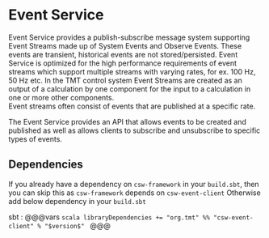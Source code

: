 # Event Service

Event Service provides a publish-subscribe message system supporting Event Streams made up of System Events and Observe Events.
These events are transient, historical events are not stored/persisted. 
Event Service is optimized for the high performance requirements of event streams which support multiple streams with varying rates, for ex. 100 Hz, 50 Hz etc. 
In the TMT control system Event Streams are created as an output of a calculation by one component for the input to a calculation in one or more other components.  
Event streams often consist of events that are published at a specific rate.

The Event Service provides an API that allows events to be created and published as well as allows clients to subscribe and unsubscribe to specific types of events.

## Dependencies

If you already have a dependency on `csw-framework` in your `build.sbt`, then you can skip this as `csw-framework` depends on `csw-event-client`
Otherwise add below dependency in your `build.sbt`

sbt
:   @@@vars
    ```scala
    libraryDependencies += "org.tmt" %% "csw-event-client" % "$version$"
    ```
    @@@
